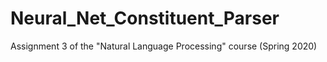 # Neural_Net_Constituent_Parser
Assignment 3 of the "Natural Language Processing" course (Spring 2020)
